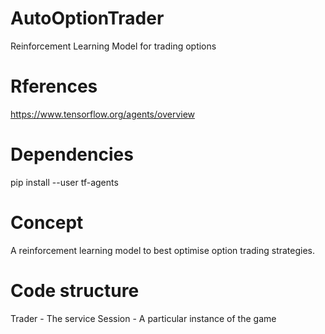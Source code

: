 # AutoOptionTrader
Reinforcement Learning Model for trading options

# Rferences
https://www.tensorflow.org/agents/overview

# Dependencies
pip install --user tf-agents

# Concept
A reinforcement learning model to best optimise option trading strategies.

# Code structure
Trader			- The service
	Session		- A particular instance of the game

